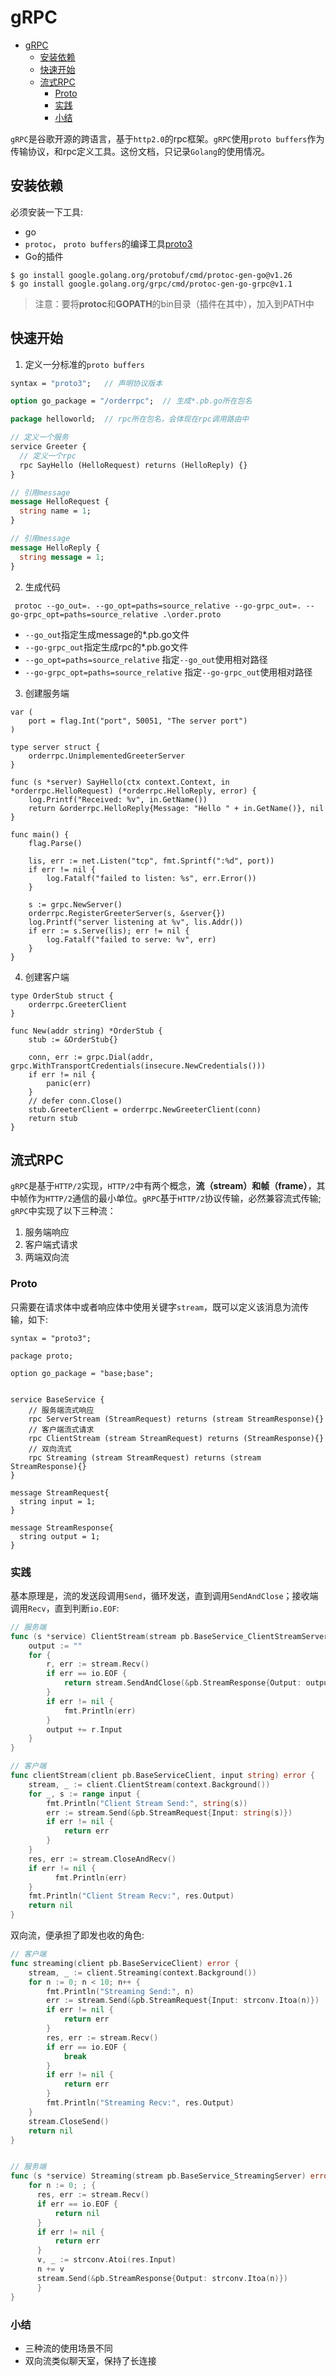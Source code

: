 # gRPC

- [gRPC](#grpc)
	- [安装依赖](#安装依赖)
	- [快速开始](#快速开始)
	- [流式RPC](#流式rpc)
		- [Proto](#proto)
		- [实践](#实践)
		- [小结](#小结)

`gRPC`是谷歌开源的跨语言，基于`http2.0`的rpc框架。`gRPC`使用`proto buffers`作为传输协议，和rpc定义工具。这份文档，只记录`Golang`的使用情况。

## 安装依赖

必须安装一下工具:

* go
* `protoc`， `proto buffers`的编译工具[proto3](https://developers.google.com/protocol-buffers/docs/proto3)
* Go的插件
```
$ go install google.golang.org/protobuf/cmd/protoc-gen-go@v1.26
$ go install google.golang.org/grpc/cmd/protoc-gen-go-grpc@v1.1
```

> 注意：要将**protoc**和**GOPATH**的bin目录（插件在其中），加入到PATH中

## 快速开始

1. 定义一分标准的`proto buffers`

```proto
syntax = "proto3";   // 声明协议版本

option go_package = "/orderrpc";  // 生成*.pb.go所在包名

package helloworld;  // rpc所在包名，会体现在rpc调用路由中

// 定义一个服务
service Greeter {      
  // 定义一个rpc
  rpc SayHello (HelloRequest) returns (HelloReply) {}
}

// 引用message
message HelloRequest {
  string name = 1;
}

// 引用message
message HelloReply {
  string message = 1;
}
```

2. 生成代码

```shell
 protoc --go_out=. --go_opt=paths=source_relative --go-grpc_out=. --go-grpc_opt=paths=source_relative .\order.proto
```

* `--go_out`指定生成message的*.pb.go文件
* `--go-grpc_out`指定生成rpc的*.pb.go文件
* `--go_opt=paths=source_relative` 指定`--go_out`使用相对路径
* `--go-grpc_opt=paths=source_relative` 指定`--go-grpc_out`使用相对路径

3. 创建服务端


```golang
var (
	port = flag.Int("port", 50051, "The server port")
)

type server struct {
	orderrpc.UnimplementedGreeterServer
}

func (s *server) SayHello(ctx context.Context, in *orderrpc.HelloRequest) (*orderrpc.HelloReply, error) {
	log.Printf("Received: %v", in.GetName())
	return &orderrpc.HelloReply{Message: "Hello " + in.GetName()}, nil
}

func main() {
	flag.Parse()

	lis, err := net.Listen("tcp", fmt.Sprintf(":%d", port))
	if err != nil {
		log.Fatalf("failed to listen: %s", err.Error())
	}

	s := grpc.NewServer()
	orderrpc.RegisterGreeterServer(s, &server{})
	log.Printf("server listening at %v", lis.Addr())
	if err := s.Serve(lis); err != nil {
		log.Fatalf("failed to serve: %v", err)
	}
}

```
4. 创建客户端

```golang
type OrderStub struct {
	orderrpc.GreeterClient
}

func New(addr string) *OrderStub {
	stub := &OrderStub{}

	conn, err := grpc.Dial(addr, grpc.WithTransportCredentials(insecure.NewCredentials()))
	if err != nil {
		panic(err)
	}
	// defer conn.Close()
	stub.GreeterClient = orderrpc.NewGreeterClient(conn)
	return stub
}
```

## 流式RPC

`gRPC`是基于`HTTP/2`实现，`HTTP/2`中有两个概念，**流（stream）**和**帧（frame）**，其中帧作为`HTTP/2`通信的最小单位。`gRPC`基于`HTTP/2`协议传输，必然兼容流式传输; `gRPC`中实现了以下三种流：

1. 服务端响应
2. 客户端式请求
3. 两端双向流

### Proto

只需要在请求体中或者响应体中使用关键字`stream`，既可以定义该消息为流传输，如下:

```protobuff
syntax = "proto3";

package proto;

option go_package = "base;base";


service BaseService {
    // 服务端流式响应
    rpc ServerStream (StreamRequest) returns (stream StreamResponse){}
    // 客户端流式请求
    rpc ClientStream (stream StreamRequest) returns (StreamResponse){}
    // 双向流式
    rpc Streaming (stream StreamRequest) returns (stream StreamResponse){}
}

message StreamRequest{
  string input = 1;
}

message StreamResponse{
  string output = 1;
}
```

### 实践

基本原理是，流的发送段调用`Send`，循环发送，直到调用`SendAndClose`；接收端调用`Recv`，直到判断`io.EOF`:

```go
// 服务端
func (s *service) ClientStream(stream pb.BaseService_ClientStreamServer) error {
    output := ""
    for {
        r, err := stream.Recv()
        if err == io.EOF {
          	return stream.SendAndClose(&pb.StreamResponse{Output: output})
        }
        if err != nil {
          	fmt.Println(err)
        }
        output += r.Input
    }
}

// 客户端
func clientStream(client pb.BaseServiceClient, input string) error {
    stream, _ := client.ClientStream(context.Background())
    for _, s := range input {
        fmt.Println("Client Stream Send:", string(s))
        err := stream.Send(&pb.StreamRequest{Input: string(s)})
        if err != nil {
       	    return err
        }
    }
    res, err := stream.CloseAndRecv()
    if err != nil {
     	  fmt.Println(err)
    }
    fmt.Println("Client Stream Recv:", res.Output)
    return nil
}
```

双向流，便承担了即发也收的角色:

```go
// 客户端
func streaming(client pb.BaseServiceClient) error {
    stream, _ := client.Streaming(context.Background())
    for n := 0; n < 10; n++ {
        fmt.Println("Streaming Send:", n)
        err := stream.Send(&pb.StreamRequest{Input: strconv.Itoa(n)})
        if err != nil {
            return err
        }
        res, err := stream.Recv()
        if err == io.EOF {
            break
        }
        if err != nil {
            return err
        }
        fmt.Println("Streaming Recv:", res.Output)
    }
    stream.CloseSend()
    return nil
}


// 服务端
func (s *service) Streaming(stream pb.BaseService_StreamingServer) error {
    for n := 0; ; {
      res, err := stream.Recv()
      if err == io.EOF {
          return nil
      }
      if err != nil {
          return err
      }
      v, _ := strconv.Atoi(res.Input)
      n += v
      stream.Send(&pb.StreamResponse{Output: strconv.Itoa(n)})
	  }
}
```

### 小结

* 三种流的使用场景不同
* 双向流类似聊天室，保持了长连接